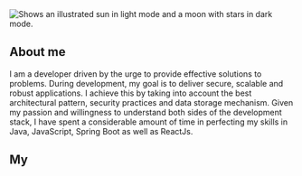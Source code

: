 <picture>
  <source media="(prefers-color-scheme: dark)" srcset="https://res.cloudinary.com/dn…2fmqm.jpg">
  <source media="(prefers-color-scheme: light)" srcset="https://res.cloudinary.com/dn…2fmqm.jpg">
  <img alt="Shows an illustrated sun in light mode and a moon with stars in dark mode." src="https://res.cloudinary.com/dn…2fmqm.jpg">
</picture>


## About me
I am a developer driven by the urge to provide effective solutions to problems. During development, my goal is to deliver secure, scalable and robust applications.
I achieve this by taking into account the best architectural pattern, security practices and data storage mechanism. Given my passion and willingness to understand both sides of
the development stack, I have spent a considerable amount of time in perfecting my skills in Java, JavaScript, Spring Boot as well as ReactJs.

## My 
